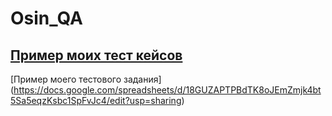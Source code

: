# Osin_QA
[Пример моих тест кейсов](https://docs.google.com/spreadsheets/d/19gSZCUl258E1xjEtjSMk7b6CTt2w5reOVr_zJwQ4DgE/edit?usp=sharing)
---
[Пример моего тестового задания] (https://docs.google.com/spreadsheets/d/18GUZAPTPBdTK8oJEmZmjk4bt5Sa5eqzKsbc1SpFvJc4/edit?usp=sharing)
